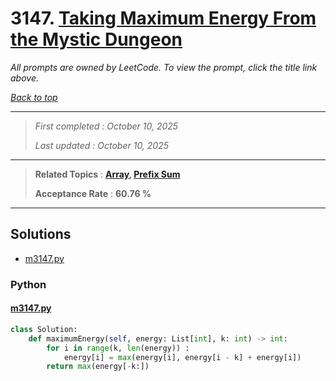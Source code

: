 # 3147. [Taking Maximum Energy From the Mystic Dungeon](<https://leetcode.com/problems/taking-maximum-energy-from-the-mystic-dungeon>)

*All prompts are owned by LeetCode. To view the prompt, click the title link above.*

*[Back to top](<../README.md>)*

------

> *First completed : October 10, 2025*
>
> *Last updated : October 10, 2025*

------

> **Related Topics** : **[Array](<by_topic/Array.md>), [Prefix Sum](<by_topic/Prefix Sum.md>)**
>
> **Acceptance Rate** : **60.76 %**

------

## Solutions

- [m3147.py](<../my-submissions/m3147.py>)
### Python
#### [m3147.py](<../my-submissions/m3147.py>)
```Python
class Solution:
    def maximumEnergy(self, energy: List[int], k: int) -> int:
        for i in range(k, len(energy)) :
            energy[i] = max(energy[i], energy[i - k] + energy[i])
        return max(energy[-k:])
```

